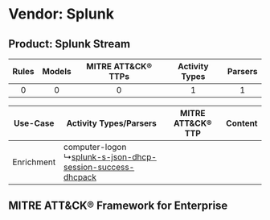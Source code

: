Vendor: Splunk
==============
Product: Splunk Stream
----------------------
| Rules | Models | MITRE ATT&CK® TTPs | Activity Types | Parsers |
|:-----:|:------:|:------------------:|:--------------:|:-------:|
|   0   |   0    |         0          |       1        |    1    |

|  Use-Case  | Activity Types/Parsers    | MITRE ATT&CK® TTP | Content    |
|:----------:| ---- | ---- | ---- |
| Enrichment |  computer-logon<br> ↳[splunk-s-json-dhcp-session-success-dhcpack](Ps/pC_splunksjsondhcpsessionsuccessdhcpack.md)<br> |    | [](RM/r_m_splunk_splunk_stream_Enrichment.md) |

MITRE ATT&CK® Framework for Enterprise
--------------------------------------
